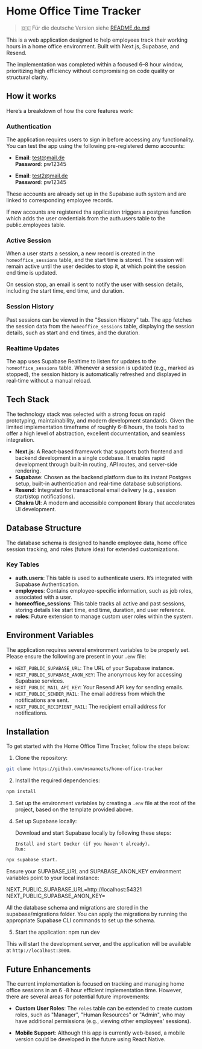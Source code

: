 # Home Office Time Tracker

> 🇩🇪 Für die deutsche Version siehe [README.de.md](./README.de.md)

This is a web application designed to help employees track their working hours in a home office environment. Built with Next.js, Supabase, and Resend.

The implementation was completed within a focused 6–8 hour window, prioritizing high efficiency without compromising on code quality or structural clarity.

## How it works

Here’s a breakdown of how the core features work:

### Authentication

The application requires users to sign in before accessing any functionality. You can test the app using the following pre-registered demo accounts:

- **Email**: test@mail.de  
  **Password**: pw12345

- **Email**: test2@mail.de  
  **Password**: pw12345

These accounts are already set up in the Supabase auth system and are linked to corresponding employee records.

If new accounts are registered tha application triggers a postgres function which adds the user credentials from the auth.users table to the public.employees table.

### Active Session

When a user starts a session, a new record is created in the `homeoffice_sessions` table, and the start time is stored. The session will remain active until the user decides to stop it, at which point the session end time is updated.

On session stop, an email is sent to notify the user with session details, including the start time, end time, and duration.

### Session History

Past sessions can be viewed in the "Session History" tab. The app fetches the session data from the `homeoffice_sessions` table, displaying the session details, such as start and end times, and the duration.

### Realtime Updates

The app uses Supabase Realtime to listen for updates to the `homeoffice_sessions` table. Whenever a session is updated (e.g., marked as stopped), the session history is automatically refreshed and displayed in real-time without a manual reload.

## Tech Stack

The technology stack was selected with a strong focus on rapid prototyping, maintainability, and modern development standards. Given the limited implementation timeframe of roughly 6–8 hours, the tools had to offer a high level of abstraction, excellent documentation, and seamless integration.

- **Next.js**: A React-based framework that supports both frontend and backend development in a single codebase. It enables rapid development through built-in routing, API routes, and server-side rendering.
- **Supabase**: Chosen as the backend platform due to its instant Postgres setup, built-in authentication and real-time database subscriptions.
- **Resend**: Integrated for transactional email delivery (e.g., session start/stop notifications).
- **Chakra UI**: A modern and accessible component library that accelerates UI development.

## Database Structure

The database schema is designed to handle employee data, home office session tracking, and roles (future idea) for extended customizations.

### Key Tables

- **auth.users**: This table is used to authenticate users. It’s integrated with Supabase Authentication.
- **employees**: Contains employee-specific information, such as job roles, associated with a user.
- **homeoffice_sessions**: This table tracks all active and past sessions, storing details like start time, end time, duration, and user reference.
- **roles**: Future extension to manage custom user roles within the system.

## Environment Variables

The application requires several environment variables to be properly set. Please ensure the following are present in your `.env` file:

- `NEXT_PUBLIC_SUPABASE_URL`: The URL of your Supabase instance.
- `NEXT_PUBLIC_SUPABASE_ANON_KEY`: The anonymous key for accessing Supabase services.
- `NEXT_PUBLIC_MAIL_API_KEY`: Your Resend API key for sending emails.
- `NEXT_PUBLIC_SENDER_MAIL`: The email address from which the notifications are sent.
- `NEXT_PUBLIC_RECIPIENT_MAIL`: The recipient email address for notifications.

## Installation

To get started with the Home Office Time Tracker, follow the steps below:

1. Clone the repository:

```bash
git clone https://github.com/osmanozts/home-office-tracker
```

2.  Install the required dependencies:

```bash
npm install
```

3.  Set up the environment variables by creating a `.env` file at the root of the project, based on the template provided above.

4.  Set up Supabase locally:

    Download and start Supabase locally by following these steps:

        Install and start Docker (if you haven't already).
        Run:

```bash
npx supabase start.
```

Ensure your SUPABASE_URL and SUPABASE_ANON_KEY environment variables point to your local instance:

NEXT_PUBLIC_SUPABASE_URL=http://localhost:54321
NEXT_PUBLIC_SUPABASE_ANON_KEY=<your-anon-key>

All the database schema and migrations are stored in the supabase/migrations folder. You can apply the migrations by running the appropriate Supabase CLI commands to set up the schema.

5. Start the application: npm run dev

This will start the development server, and the application will be available at `http://localhost:3000`.

## Future Enhancements

The current implementation is focused on tracking and managing home office sessions in an 6 -8 hour efficient implementation time. However, there are several areas for potential future improvements:

- **Custom User Roles**: The `roles` table can be extended to create custom roles, such as "Manager", "Human Resources" or "Admin", who may have additional permissions (e.g., viewing other employees' sessions).

- **Mobile Support**: Although this app is currently web-based, a mobile version could be developed in the future using React Native.

